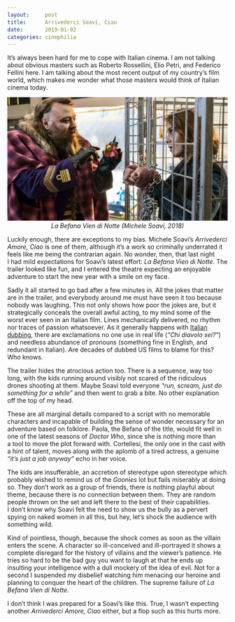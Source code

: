 ```yaml
---
layout:     post
title:      Arrivederci Soavi, Ciao
date:       2019-01-02
categories: cinephilia
---
```


It’s always been hard for me to cope with Italian cinema. I am not talking about
obvious masters such as Roberto Rossellini, Elio Petri, and Federico Fellini
here. I am talking about the most recent output of my country’s film world,
which makes me wonder what those masters would think of Italian cinema today.

<!--more-->

<p align="center">
    <img src="/media/2019-01-02-la_befana_vien_di_notte.jpg">
    <br>
    <em>La Befana Vien di Notte (Michele Soavi, 2018)</em>
</p>

Luckily enough, there are exceptions to my bias. Michele Soavi’s *Arrivederci
Amore, Ciao* is one of them, although it’s a work so criminally underrated it
feels like me being the contrarian again. No wonder, then, that last night I had
mild expectations for Soavi’s latest effort: *La Befana Vien di Notte*. The
trailer looked like fun, and I entered the theatre expecting an enjoyable
adventure to start the new year with a smile on my face.

Sadly it all started to go bad after a few minutes in. All the jokes that matter
are in the trailer, and everybody around me must have seen it too because nobody
was laughing. This not only shows how poor the jokes are, but it strategically
conceals the overall awful acting, to my mind some of the worst ever seen in an
Italian film. Lines mechanically delivered, no rhythm nor traces of passion
whatsoever. As it generally happens with [Italian
dubbing](https://www.filmsinwords.eu/cinephilia/2016/03/17/ondubbing.html),
there are exclamations no one use in real life (*“Chi diavolo sei?”*) and
needless abundance of pronouns (something fine in English, and redundant in
Italian). Are decades of dubbed US films to blame for this? Who knows.

The trailer hides the atrocious action too. There is a sequence, way too long,
with the kids running around visibly not scared of the ridiculous drones
shooting at them. Maybe Soavi told everyone *“run, scream, just do something for
a while”* and then went to grab a bite. No other explanation off the top of my
head.

These are all marginal details compared to a script with no memorable characters
and incapable of building the sense of wonder necessary for an adventure based
on folklore. Paola, the Befana of the title, would fit well in one of the latest
seasons of *Doctor Who*, since she is nothing more than a tool to move the plot
forward with. Cortellesi, the only one in the cast with a hint of talent, moves
along with the aplomb of a tired actress, a genuine *“it’s just a job anyway”*
echo in her voice.

The kids are insufferable, an accretion of stereotype upon stereotype which
probably wished to remind us of the *Goonies* lot but fails miserably at doing
so. They don’t work as a group of friends, there is nothing playful about theme,
because there is no connection between them. They are random people thrown on
the set and left there to the best of their capabilities. I don’t know why Soavi
felt the need to show us the bully as a pervert spying on naked women in all
this, but hey, let’s shock the audience with something wild.

Kind of pointless, though, because the shock comes as soon as the villain enters
the scene. A character so ill-conceived and ill-portrayed it shows a complete
disregard for the history of villains and the viewer’s patience. He tries so
hard to be the bad guy you want to laugh at that he ends up insulting your
intelligence with a dull mockery of the idea of evil. Not for a second
I suspended my disbelief watching him menacing our heroine and planning to
conquer the heart of the children. The supreme failure of *La Befana Vien di
Notte*.

I don’t think I was prepared for a Soavi’s like this. True, I wasn’t expecting
another *Arrivederci Amore, Ciao* either, but a flop such as this hurts more.

